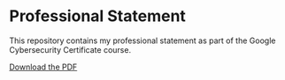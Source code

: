 # Professional Statement

This repository contains my professional statement as part of the Google Cybersecurity Certificate course.

[Download the PDF](Professional-Statement.pdf)
